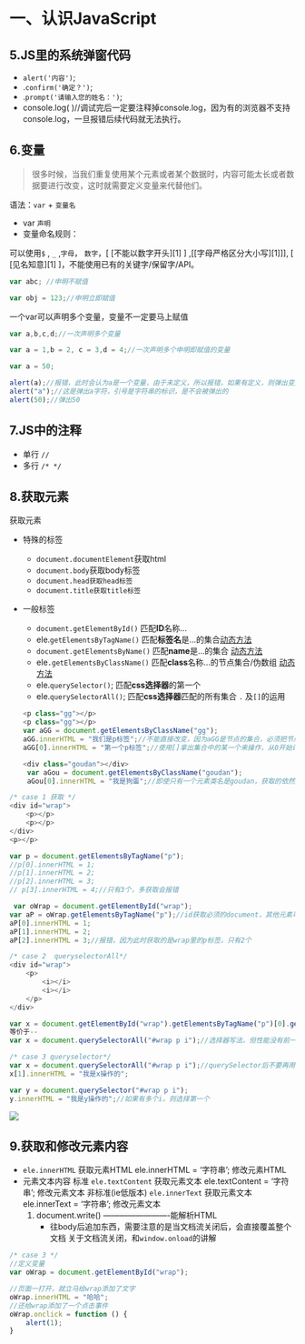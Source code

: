 # 一、认识JavaScript

## 5.JS里的系统弹窗代码

- `alert('内容')`;
- .`confirm('确定？')`;
- .`prompt('请输入您的姓名：')`; 
- console.log( )//调试完后一定要注释掉console.log，因为有的浏览器不支持console.log，一旦报错后续代码就无法执行。

## 6.变量

> 很多时候，当我们重复使用某个元素或者某个数据时，内容可能太长或者数据要进行改变，这时就需要定义变量来代替他们。

语法：`var` + `变量名`

- var `声明`
- 变量命名规则：

可以使用`$` , `_` ,`字母`， `数字`，[ [不能以数字开头][1] ] ,[[字母严格区分大小写][1]]], [ [见名知意][1] ]，不能使用已有的关键字/保留字/API。

```javascript
var abc; //申明不赋值

var obj = 123;//申明立即赋值
```

一个var可以声明多个变量，变量不一定要马上赋值

```javascript
var a,b,c,d;//一次声明多个变量

var a = 1,b = 2, c = 3,d = 4;//一次声明多个申明即赋值的变量
```

```javascript
var a = 50;

alert(a);//报错，此时会认为a是一个变量，由于未定义，所以报错，如果有定义，则弹出变量的值
alert("a");//这是弹出a字符，引号是字符串的标识，是不会被弹出的
alert(50);//弹出50
```

## 7.JS中的注释

- 单行 `//`
- 多行 `/* */`

## 8.获取元素

获取元素 

- 特殊的标签

  - `document.documentElement`获取html
  - `document.body`获取body标签
  - `document.head获取head标签`
  - `document.title获取title标签`

- 一般标签

  - `document.getElementById()` 匹配**ID**名称…
  - ele.`getElementsByTagName()` 匹配**标签名**是…的集合[动态方法](http://maxiang.info/client_zh;)
  - `document.getElementsByName()` 匹配**name**是…的集合 [动态方法](http://maxiang.info/client_zh;)
  - ele`.getElementsByClassName()` 匹配**class**名称…的节点集合/伪数组 [动态方法](http://maxiang.info/client_zh;)
  - ele.`querySelector()`; 匹配**css选择器**的第一个
  - ele.`querySelectorAll()`; 匹配**css选择器**匹配的所有集合 
    `.` 及`[]`的运用

  ```javascript
  <p class="gg"></p>
  <p class="gg"></p>
  var aGG = document.getElementsByClassName("gg");
  aGG.innerHTML = "我们是p标签";//不能直接改变，因为aGG是节点的集合，必须把节点单独拿出来
  aGG[0].innerHTML = "第一个p标签";//使用[]拿出集合中的某一个来操作，从0开始计数

  <div class="goudan"></div>
   var aGou = document.getElementsByClassName("goudan");
   aGou[0].innerHTML = "我是狗蛋";//即使只有一个元素类名是goudan，获取的依然是一个集合
  ```

```javascript
/* case 1 获取 */
<div id="wrap">
    <p></p>
    <p></p>
</div>
<p></p>

var p = document.getElementsByTagName("p");
//p[0].innerHTML = 1;
//p[1].innerHTML = 2;
//p[2].innerHTML = 3;
// p[3].innerHTML = 4;//只有3个，多获取会报错

 var oWrap = document.getElementById("wrap");
var aP = oWrap.getElementsByTagName("p");//id获取必须的document，其他元素可以用单个元素来操作，注意不是集合。
aP[0].innerHTML = 1;
aP[1].innerHTML = 2;
aP[2].innerHTML = 3;//报错，因为此时获取的是wrap里的p标签，只有2个
```

```javascript
/* case 2  queryselectorAll*/
<div id="wrap">
    <p>
        <i></i>
		<i></i>
    </p>
</div>

var x = document.getElementById("wrap").getElementsByTagName("p")[0].getElementsByTagName("i");
等价于--
var x = document.querySelectorAll("#wrap p i");//选择器写法，但性能没有前一种好 

/* case 3 queryselector*/
var x = document.querySelectorAll("#wrap p i");//querySelector后不要再用querySelector来选择，会有错误。
x[1].innerHTML = "我是x操作的";

var y = document.querySelector("#wrap p i");
y.innerHTML = "我是y操作的";//如果有多个i，则选择第一个
```



![](G:\WEB\JS精英实验班课堂操作&作业\笔记\pic\1.png)

## 9.获取和修改元素内容 

- `ele.innerHTML` 获取元素HTML 
  ele.innerHTML = ‘字符串’; 修改元素HTML
- 元素文本内容 
  标准 
  `ele.textContent` 获取元素文本 
  ele.textContent = ‘字符串’; 修改元素文本 
  非标准(ie低版本) 
  `ele.innerText` 获取元素文本 
  ele.innerText = ‘字符串’; 修改元素文本
  1. document.write() ————————-能解析HTML
     - 往body后追加东西，需要注意的是当文档流关闭后，会直接覆盖整个文档 
       关于文档流关闭，和`window.onload`的讲解

```javascript
/* case 3 */
//定义变量
var oWrap = document.getElementById("wrap");

//页面一打开，就立马给wrap添加了文字
oWrap.innerHTML = "哈哈";                            
//还给wrap添加了一个点击事件
oWrap.onclick = function () {
    alert(1);
}
```

